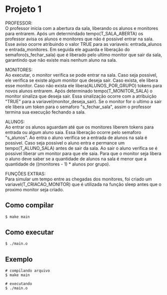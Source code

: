 # Projeto 1

PROFESSOR:  
O professor inicia com a abertura da sala, liberando os alunos
e monitores para entrarem. Após um determindado tempo(T_SALA_ABERTA)
os professor avisa os alunos e monitores que não é possivel entrar na sala.
Esse aviso ocorre atribuindo o valor TRUE para as variaveis: entrada_alunos e entrada_monitores.
Em seguida ele aguarda e liberação do semaforo(s_fechar_sala) que é liberado pelo ultimo
monitor que sair da sala, garantindo que não existe mais nenhum aluno na sala.

MONITORES:  
 Ao executar, o monitor verifica se pode entrar na sala. Caso seja possivel, ele verifica se
existe algum monitor que deseja sair. Caso exista, ele libera esse monitor. Caso não exista
ele libera(ALUNOS_POR_GRUPO) tokens para novos alunos entrarem. Após determinado tempo(T_MONITOR_SALA)
o monitor sinaliza que deseja sair. Essa sinalização ocorre com a atribuição "TRUE" para a variavel(monitor_deseja_sair).
Se o monitor for o ultimo a sair ele libera um token para o semaforo "s_fechar_sala", assim o professor termina sua execução
fechando a sala.

ALUNOS:  
 Ao entrar os alunos aguardam até que os monitores liberem tokens para entrada ou algum aluno saia. Essa liberação
ocorre pelo semaforo "s_alunos". Ao entra o aluno verifica se a entrada de alunos na sala é possivel. Caso seja possivel
o aluno entra e permance um tempo(T_ALUNO_SALA) antes de sair da sala. Ao sair o aluno verifica se é possivel liberar
um monitor para que ele saia. Para que o monitor seja libera o aluno deve saber se a quantidade de alunos na sala é menor
que a quantidade de ((monitores - 1) \* alunos por grupo).

FUNÇÕES EXTRAS:  
 Para simular um tempo entre as chegadas dos monitores, foi criado um variavel(T_CRIACAO_MONITOR) que é
utilizada na função sleep antes que o proximo monitor seja criado.

## Como compilar

```bash
$ make main
```

## Como executar

```bash
$ ./main.o
```

## Exemplo

```bach
# compilando arquivo
$ make main

# executando
$ ./main.o
```
